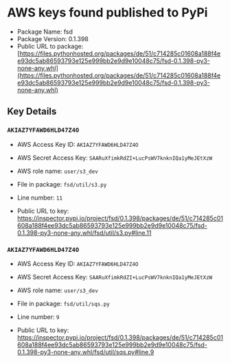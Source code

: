 # AWS keys found published to PyPi

* Package Name: fsd
* Package Version: 0.1.398
* Public URL to package: [https://files.pythonhosted.org/packages/de/51/c714285c01608a188f4ee93dc5ab86593793e125e999bb2e9d9e10048c75/fsd-0.1.398-py3-none-any.whl](https://files.pythonhosted.org/packages/de/51/c714285c01608a188f4ee93dc5ab86593793e125e999bb2e9d9e10048c75/fsd-0.1.398-py3-none-any.whl)

## Key Details

### `AKIAZ7YFAWD6HLD47Z4O`

* AWS Access Key ID: `AKIAZ7YFAWD6HLD47Z4O`
* AWS Secret Access Key: `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` 
* AWS role name: `user/s3_dev`
* File in package: `fsd/util/s3.py`
* Line number: `11`

* Public URL to key: https://inspector.pypi.io/project/fsd/0.1.398/packages/de/51/c714285c01608a188f4ee93dc5ab86593793e125e999bb2e9d9e10048c75/fsd-0.1.398-py3-none-any.whl/fsd/util/s3.py#line.11



### `AKIAZ7YFAWD6HLD47Z4O`

* AWS Access Key ID: `AKIAZ7YFAWD6HLD47Z4O`
* AWS Secret Access Key: `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` 
* AWS role name: `user/s3_dev`
* File in package: `fsd/util/sqs.py`
* Line number: `9`

* Public URL to key: https://inspector.pypi.io/project/fsd/0.1.398/packages/de/51/c714285c01608a188f4ee93dc5ab86593793e125e999bb2e9d9e10048c75/fsd-0.1.398-py3-none-any.whl/fsd/util/sqs.py#line.9


